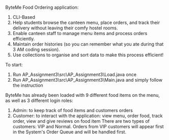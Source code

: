 ByteMe Food Ordering application:
1. CLI-Based
2. Help students browse the canteen menu, place orders, and track their delivery without leaving their comfy hostel rooms.
3. Enable canteen staff to manage menu items and process orders efficiently.
4. Maintain order histories (so you can remember what you ate during that 3 AM coding session).
5. Use collections to organise and sort data to make this process efficient!

To start:
1. Run AP_Assignment3\src\AP_Assignment3\Load.java once
2. Run AP_Assignment3\src\AP_Assignment3\Main.java and simply follow the instruction

ByteMe has already been loaded with 9 different food items on the menu, as well as 3 different login roles:
1. Admin: to keep track of food items and customers orders
2. Customer: to interact with the application: view menu, order food, track order, view and give reviews on food item
There are two types of customers: VIP and Normal. Orders from VIP customers will appear first in the System's Order Queue and will be handled first.

